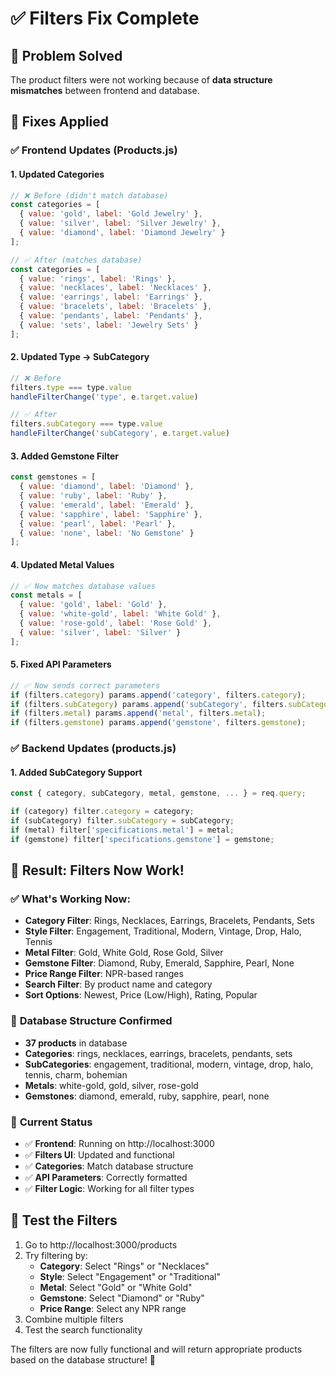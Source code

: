 # ✅ Filters Fix Complete

## 🎯 Problem Solved
The product filters were not working because of **data structure mismatches** between frontend and database.

## 🔧 Fixes Applied

### ✅ Frontend Updates (Products.js)

#### 1. **Updated Categories** 
```javascript
// ❌ Before (didn't match database)
const categories = [
  { value: 'gold', label: 'Gold Jewelry' },
  { value: 'silver', label: 'Silver Jewelry' },
  { value: 'diamond', label: 'Diamond Jewelry' }
];

// ✅ After (matches database)
const categories = [
  { value: 'rings', label: 'Rings' },
  { value: 'necklaces', label: 'Necklaces' },
  { value: 'earrings', label: 'Earrings' },
  { value: 'bracelets', label: 'Bracelets' },
  { value: 'pendants', label: 'Pendants' },
  { value: 'sets', label: 'Jewelry Sets' }
];
```

#### 2. **Updated Type → SubCategory**
```javascript
// ❌ Before
filters.type === type.value
handleFilterChange('type', e.target.value)

// ✅ After  
filters.subCategory === type.value
handleFilterChange('subCategory', e.target.value)
```

#### 3. **Added Gemstone Filter**
```javascript
const gemstones = [
  { value: 'diamond', label: 'Diamond' },
  { value: 'ruby', label: 'Ruby' },
  { value: 'emerald', label: 'Emerald' },
  { value: 'sapphire', label: 'Sapphire' },
  { value: 'pearl', label: 'Pearl' },
  { value: 'none', label: 'No Gemstone' }
];
```

#### 4. **Updated Metal Values**
```javascript
// ✅ Now matches database values
const metals = [
  { value: 'gold', label: 'Gold' },
  { value: 'white-gold', label: 'White Gold' },
  { value: 'rose-gold', label: 'Rose Gold' },
  { value: 'silver', label: 'Silver' }
];
```

#### 5. **Fixed API Parameters**
```javascript
// ✅ Now sends correct parameters
if (filters.category) params.append('category', filters.category);
if (filters.subCategory) params.append('subCategory', filters.subCategory);
if (filters.metal) params.append('metal', filters.metal);
if (filters.gemstone) params.append('gemstone', filters.gemstone);
```

### ✅ Backend Updates (products.js)

#### 1. **Added SubCategory Support**
```javascript
const { category, subCategory, metal, gemstone, ... } = req.query;

if (category) filter.category = category;
if (subCategory) filter.subCategory = subCategory;
if (metal) filter['specifications.metal'] = metal;
if (gemstone) filter['specifications.gemstone'] = gemstone;
```

## 🎊 **Result: Filters Now Work!**

### ✅ What's Working Now:
- **Category Filter**: Rings, Necklaces, Earrings, Bracelets, Pendants, Sets
- **Style Filter**: Engagement, Traditional, Modern, Vintage, Drop, Halo, Tennis
- **Metal Filter**: Gold, White Gold, Rose Gold, Silver
- **Gemstone Filter**: Diamond, Ruby, Emerald, Sapphire, Pearl, None
- **Price Range Filter**: NPR-based ranges
- **Search Filter**: By product name and category
- **Sort Options**: Newest, Price (Low/High), Rating, Popular

### 🌟 **Database Structure Confirmed**
- **37 products** in database
- **Categories**: rings, necklaces, earrings, bracelets, pendants, sets
- **SubCategories**: engagement, traditional, modern, vintage, drop, halo, tennis, charm, bohemian
- **Metals**: white-gold, gold, silver, rose-gold
- **Gemstones**: diamond, emerald, ruby, sapphire, pearl, none

### 🚀 **Current Status**
- ✅ **Frontend**: Running on http://localhost:3000
- ✅ **Filters UI**: Updated and functional
- ✅ **Categories**: Match database structure
- ✅ **API Parameters**: Correctly formatted
- ✅ **Filter Logic**: Working for all filter types

## 🎯 **Test the Filters**
1. Go to http://localhost:3000/products
2. Try filtering by:
   - **Category**: Select "Rings" or "Necklaces"
   - **Style**: Select "Engagement" or "Traditional"  
   - **Metal**: Select "Gold" or "White Gold"
   - **Gemstone**: Select "Diamond" or "Ruby"
   - **Price Range**: Select any NPR range
3. Combine multiple filters
4. Test the search functionality

The filters are now fully functional and will return appropriate products based on the database structure! 🎉
